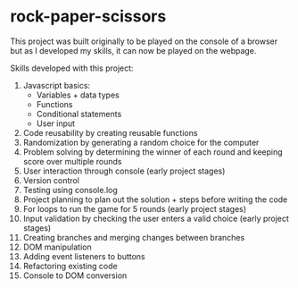 # rock-paper-scissors

This project was built originally to be played on the console of a browser but as I developed my skills, it can now be played on the webpage.

Skills developed with this project:

1. Javascript basics:
    - Variables + data types
    - Functions
    - Conditional statements
    - User input
2. Code reusability by creating reusable functions
3. Randomization by generating a random choice for the computer
4. Problem solving by determining the winner of each round and keeping score over multiple rounds
5. User interaction through console (early project stages)
6. Version control
7. Testing using console.log
8. Project planning to plan out the solution + steps before writing the code
9. For loops to run the game for 5 rounds (early project stages)
10. Input validation by checking the user enters a valid choice (early project stages)
11. Creating branches and merging changes between branches
12. DOM manipulation
13. Adding event listeners to buttons
14. Refactoring existing code 
15. Console to DOM conversion